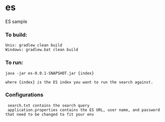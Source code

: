 # es
ES sample

### To build:
    Unix: gradlew clean build
    Windows: gradlew.bat clean build
    
### To run:
    java -jar es-0.0.1-SNAPSHOT.jar {index}
    
    where {index} is the ES index you want to run the search against.
    
### Configurations
     search.txt contains the search query
     application.properties contains the ES URL, user name, and password that need to be changed to fit your env
